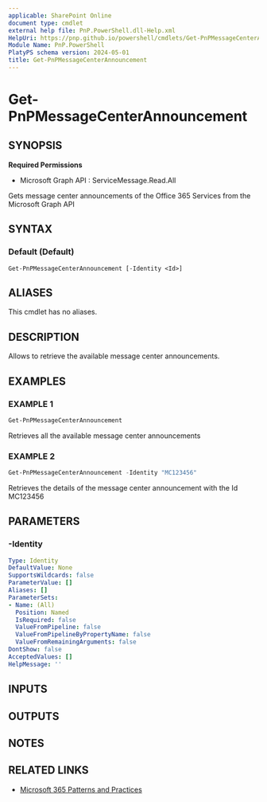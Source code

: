 ```yaml
---
applicable: SharePoint Online
document type: cmdlet
external help file: PnP.PowerShell.dll-Help.xml
HelpUri: https://pnp.github.io/powershell/cmdlets/Get-PnPMessageCenterAnnouncement.html
Module Name: PnP.PowerShell
PlatyPS schema version: 2024-05-01
title: Get-PnPMessageCenterAnnouncement
---
```


# Get-PnPMessageCenterAnnouncement

## SYNOPSIS

**Required Permissions**

  * Microsoft Graph API : ServiceMessage.Read.All

Gets message center announcements of the Office 365 Services from the Microsoft Graph API

## SYNTAX

### Default (Default)

```
Get-PnPMessageCenterAnnouncement [-Identity <Id>]
```

## ALIASES

This cmdlet has no aliases.

## DESCRIPTION

Allows to retrieve the available message center announcements.

## EXAMPLES

### EXAMPLE 1

```powershell
Get-PnPMessageCenterAnnouncement
```

Retrieves all the available message center announcements

### EXAMPLE 2

```powershell
Get-PnPMessageCenterAnnouncement -Identity "MC123456"
```

Retrieves the details of the message center announcement with the Id MC123456

## PARAMETERS

### -Identity



```yaml
Type: Identity
DefaultValue: None
SupportsWildcards: false
ParameterValue: []
Aliases: []
ParameterSets:
- Name: (All)
  Position: Named
  IsRequired: false
  ValueFromPipeline: false
  ValueFromPipelineByPropertyName: false
  ValueFromRemainingArguments: false
DontShow: false
AcceptedValues: []
HelpMessage: ''
```

## INPUTS

## OUTPUTS

## NOTES

## RELATED LINKS

- [Microsoft 365 Patterns and Practices](https://aka.ms/m365pnp)
